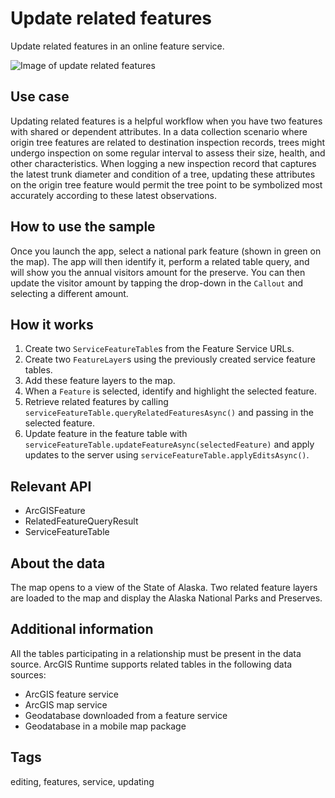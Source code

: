# Update related features

Update related features in an online feature service.

![Image of update related features](update-related-features.png)

## Use case

Updating related features is a helpful workflow when you have two features with shared or dependent attributes. In a data collection scenario where origin tree features are related to destination inspection records, trees might undergo inspection on some regular interval to assess their size, health, and other characteristics. When logging a new inspection record that captures the latest trunk diameter and condition of a tree, updating these attributes on the origin tree feature would permit the tree point to be symbolized most accurately according to these latest observations.

## How to use the sample

Once you launch the app, select a national park feature (shown in green on the map). The app will then identify it, perform a related table query, and will show you the annual visitors amount for the preserve. You can then update the visitor amount by tapping the drop-down in the `Callout` and selecting a different amount.

## How it works

1. Create two `ServiceFeatureTable`s from the Feature Service URLs.
2. Create two `FeatureLayer`s using the previously created service feature tables.
3. Add these feature layers to the map.
4. When a `Feature` is selected, identify and highlight the selected feature.
5. Retrieve related features by calling `serviceFeatureTable.queryRelatedFeaturesAsync()` and passing in the selected feature.
6. Update feature in the feature table with `serviceFeatureTable.updateFeatureAsync(selectedFeature)` and apply updates to the server using  `serviceFeatureTable.applyEditsAsync()`.

## Relevant API

* ArcGISFeature
* RelatedFeatureQueryResult
* ServiceFeatureTable

## About the data

The map opens to a view of the State of Alaska. Two related feature layers are loaded to the map and display the Alaska National Parks and Preserves.

## Additional information

All the tables participating in a relationship must be present in the data source. ArcGIS Runtime supports related tables in the following data sources:

* ArcGIS feature service
* ArcGIS map service
* Geodatabase downloaded from a feature service
* Geodatabase in a mobile map package

## Tags

editing, features, service, updating
